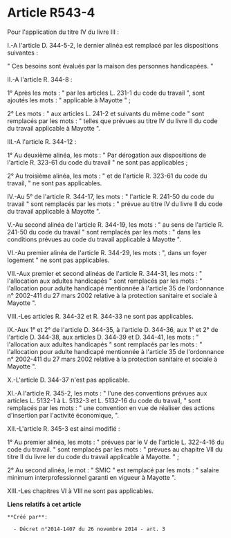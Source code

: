 # Article R543-4

Pour l'application du titre IV du livre III : 

I.-A l'article D. 344-5-2, le dernier alinéa est remplacé par les dispositions suivantes : 

" Ces besoins sont évalués par la maison des personnes handicapées. " 

II.-A l'article R. 344-8 : 

1° Après les mots : " par les articles L. 231-1 du code du travail ", sont ajoutés les mots : " applicable à Mayotte " ; 

2° Les mots : " aux articles L. 241-2 et suivants du même code " sont remplacés par les mots : " telles que prévues au titre
IV du livre II du code du travail applicable à Mayotte ". 

III.-A l'article R. 344-12 : 

1° Au deuxième alinéa, les mots : " Par dérogation aux dispositions de l'article R. 323-61 du code du travail " ne sont pas
applicables ; 

2° Au troisième alinéa, les mots : " et de l'article R. 323-61 du code du travail, " ne sont pas applicables. 

IV.-Au 5° de l'article R. 344-17, les mots : " l'article R. 241-50 du code du travail " sont remplacés par les mots : "
prévue au titre IV du livre II du code du travail applicable à Mayotte ". 

V.-Au second alinéa de l'article R. 344-19, les mots : " au sens de l'article R. 241-50 du code du travail " sont remplacés
par les mots : " dans les conditions prévues au code du travail applicable à Mayotte ". 

VI.-Au premier alinéa de l'article R. 344-29, les mots : ", dans un foyer logement " ne sont pas applicables. 

VII.-Aux premier et second alinéas de l'article R. 344-31, les mots : " l'allocation aux adultes handicapés " sont remplacés
par les mots : " l'allocation pour adulte handicapé mentionnée à l'article 35 de l'ordonnance n° 2002-411 du 27 mars 2002
relative à la protection sanitaire et sociale à Mayotte ". 

VIII.-Les articles R. 344-32 et R. 344-33 ne sont pas applicables. 

IX.-Aux 1° et 2° de l'article D. 344-35, à l'article D. 344-36, aux 1° et 2° de l'article D. 344-38, aux articles D. 344-39
et D. 344-41, les mots : " l'allocation aux adultes handicapés " sont remplacés par les mots : " l'allocation pour adulte
handicapé mentionnée à l'article 35 de l'ordonnance n° 2002-411 du 27 mars 2002 relative à la protection sanitaire et sociale
à Mayotte ". 

X.-L'article D. 344-37 n'est pas applicable. 

XI.-A l'article R. 345-2, les mots : " l'une des conventions prévues aux articles L. 5132-1 à L. 5132-3 et L. 5132-16 du code
du travail, " sont remplacés par les mots : " une convention en vue de réaliser des actions d'insertion par l'activité
économique, ". 

XII.-L'article R. 345-3 est ainsi modifié : 

1° Au premier alinéa, les mots : " prévues par le V de l'article L. 322-4-16 du code du travail. " sont remplacés par les
mots : " prévues au chapitre VII du titre II du livre Ier du code du travail applicable à Mayotte. " ; 

2° Au second alinéa, le mot : " SMIC " est remplacé par les mots : " salaire minimum interprofessionnel garanti en vigueur à
Mayotte ". 

XIII.-Les chapitres VI à VIII ne sont pas applicables.

**Liens relatifs à cet article**

	**Créé par**:

	  - Décret n°2014-1407 du 26 novembre 2014 - art. 3
